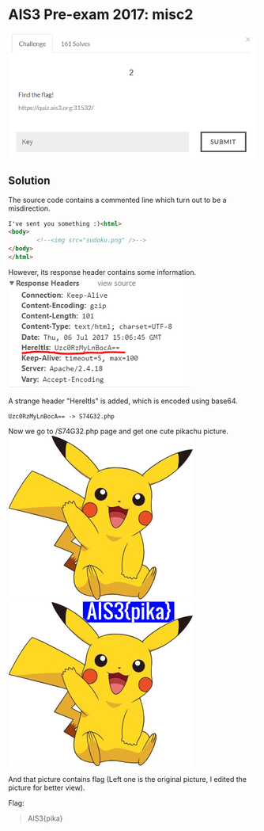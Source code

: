 # AIS3 Pre-exam 2017: misc2

![misc2](misc2.png)

## Solution
The source code contains a commented line which turn out to be a misdirection.
```html
I've sent you something :)<html>
<body>
		<!--<img src="sudoku.png" />-->
</body>
</html>
```

However, its response header contains some information.
![header](header.png)

A strange header "HereItIs" is added, which is encoded using base64.
```
Uzc0RzMyLnBocA== -> S74G32.php
```
Now we go to /S74G32.php page and get one cute pikachu picture.
![pikapika](pikapika.png)	![pikapika_edited](pikapika_edited.png)

And that picture contains flag (Left one is the original picture, I edited the picture for better view).

Flag:
>AIS3{pika}
